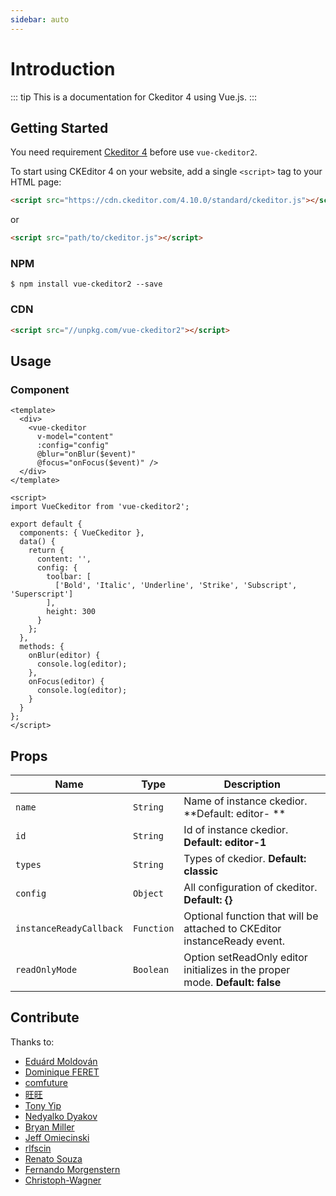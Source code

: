 ```yaml
---
sidebar: auto
---
```


# Introduction

::: tip
This is a documentation for Ckeditor 4 using Vue.js.
:::

## Getting Started

You need requirement [Ckeditor 4](https://ckeditor.com/ckeditor-4/) before use `vue-ckeditor2`.

To start using CKEditor 4 on your website, add a single `<script>` tag to your HTML page:

```html
<script src="https://cdn.ckeditor.com/4.10.0/standard/ckeditor.js"></script>
```

or

```html
<script src="path/to/ckeditor.js"></script>
```

### NPM

```
$ npm install vue-ckeditor2 --save
```

### CDN

```html
<script src="//unpkg.com/vue-ckeditor2"></script>
```

## Usage

### Component

```vue
<template>
  <div>
    <vue-ckeditor 
      v-model="content" 
      :config="config" 
      @blur="onBlur($event)" 
      @focus="onFocus($event)" />
  </div>
</template>

<script>
import VueCkeditor from 'vue-ckeditor2';

export default {
  components: { VueCkeditor },
  data() {
    return {
      content: '',
      config: {
        toolbar: [
          ['Bold', 'Italic', 'Underline', 'Strike', 'Subscript', 'Superscript']
        ],
        height: 300
      }
    };
  },
  methods: {
    onBlur(editor) {
      console.log(editor);
    },
    onFocus(editor) {
      console.log(editor);
    }
  }
};
</script>
```

## Props

| Name                    | Type       | Description                                                                  |
| ----------------------- | ---------- | ---------------------------------------------------------------------------- |
| `name`                  | `String`   | Name of instance ckedior. **Default: editor- **                              |
| `id`                    | `String`   | Id of instance ckedior. **Default: editor-1**                                |
| `types`                 | `String`   | Types of ckedior. **Default: classic**                                       |
| `config`                | `Object`   | All configuration of ckeditor. **Default: {}**                               |
| `instanceReadyCallback` | `Function` | Optional function that will be attached to CKEditor instanceReady event.     |
| `readOnlyMode`          | `Boolean`  | Option setReadOnly editor initializes in the proper mode. **Default: false** |

## Contribute

Thanks to:

- [Eduárd Moldován](https://github.com/edimoldovan)
- [Dominique FERET](https://github.com/DominiqueFERET)
- [comfuture](https://github.com/comfuture)
- [旺旺](https://github.com/chengpan168)
- [Tony Yip](https://github.com/tonyhhyip)
- [Nedyalko Dyakov](https://github.com/ndyakov)
- [Bryan Miller](https://github.com/bryanjamesmiller)
- [Jeff Omiecinski](https://github.com/omiecinski)
- [rlfscin](https://github.com/rlfscin)
- [Renato Souza](https://github.com/renatosistemasvc)
- [Fernando Morgenstern](https://github.com/fernandomm)
- [Christoph-Wagner](https://github.com/Christoph-Wagner)
